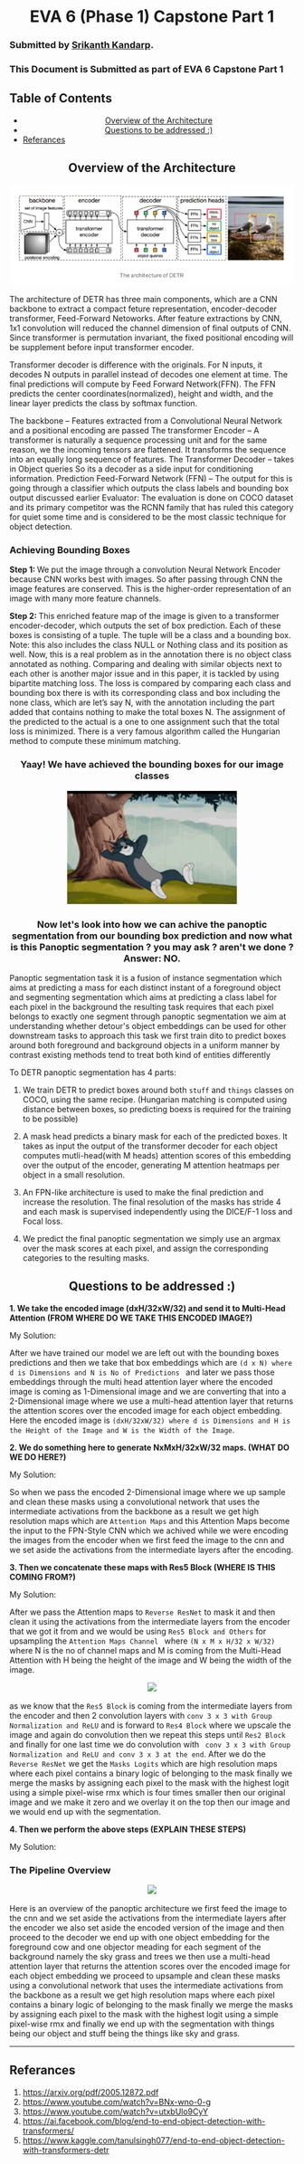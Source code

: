 <div align="center">
    <h1>
        EVA 6 (Phase 1) Capstone Part 1<br/>
</div>

### Submitted by [Srikanth Kandarp](https://github.com/silicon-ninja).

### This Document is Submitted as part of EVA 6 Capstone Part 1


## Table of Contents 

- [<center> Overview of the Architecture </center>](#-center--overview-of-the-architecture---center-)
- [<center>Questions to be addressed :) </center>](#-center-questions-to-be-addressed------center-)
- [Referances](#referances)

## <center> Overview of the Architecture </center> 
    
<p align="center">
    
<img src="../assets/detr_arch_1.png"/> 
    
</p>

The architecture of DETR has three main components, which are a CNN backbone to extract a compact feture representation, encoder-decoder transformer, Feed-Forward Netoworks.
After feature extractions by CNN, 1x1 convolution will reduced the channel dimension of final outputs of CNN. Since transformer is permutation invariant, the fixed positional encoding will be supplement before input transformer encoder.

Transformer decoder is difference with the originals. For N inputs, it decodes N outputs in parallel instead of decodes one element at time. The final predictions will compute by Feed Forward Network(FFN). The FFN predicts the center coordinates(normalized), height and width, and the linear layer predicts the class by softmax function.

The backbone – Features extracted from a Convolutional Neural Network and a positional encoding are passed 
The transformer Encoder – A transformer is naturally a sequence processing unit and for the same reason, we the incoming tensors are flattened. It transforms the sequence into an equally long sequence of features.
The Transformer Decoder – takes in Object queries So its a decoder as a side input for conditioning information. 
Prediction Feed-Forward Network (FFN) – The output for this is going through a classifier which outputs the class labels and bounding box output discussed earlier
Evaluator: 
The evaluation is done on COCO dataset and its primary competitor was the RCNN family that has ruled this category for quiet some time and is considered to be the most classic technique for object detection. 

### Achieving Bounding Boxes 

<b>Step 1: </b>
We put the image through a convolution Neural Network Encoder because CNN works best with images. So after passing through CNN the image features are conserved. This is the higher-order representation of an image with many more feature channels. 

<b>Step 2: </b>
This enriched feature map of the image is given to a transformer encoder-decoder, which outputs the set of box prediction. Each of these boxes is consisting of a tuple. The tuple will be a class and a bounding box. Note: this also includes the class NULL or Nothing class and its position as well.
Now, this is a real problem as in the annotation there is no object class annotated as nothing. Comparing and dealing with similar objects next to each other is another major issue and in this paper, it is tackled by using bipartite matching loss. The loss is compared by comparing each class and bounding box there is with its corresponding class and box including the none class, which are let’s say N, with the annotation including the part added that contains nothing to make the total boxes N. The assignment of the predicted to the actual is a one to one assignment such that the total loss is minimized. There is a very famous algorithm called the Hungarian method to compute these minimum matching. 

### <center>Yaay! We have achieved the bounding boxes for our image classes</center> 

<p align="center">
    
  <img width="300" height="200" src="../assets/tom.gif">
    
</p>


### <center> Now let's look into how we can achive the panoptic segmentation from our bounding box prediction and now what is this Panoptic segmentation ? you may ask ? aren't we done ? Answer: <b>NO.</b> </center>

Panoptic segmentation task it is a fusion of instance segmentation which aims at predicting a mass for each distinct instant of a foreground object and segmenting segmentation which aims at predicting a class label for each pixel in the background the resulting task requires that each pixel belongs to exactly one segment through panoptic segmentation we aim at understanding whether detour's object embeddings can be used for other downstream tasks to approach this task we first train dito to predict boxes around both foreground and background objects in a uniform manner by contrast existing methods tend to treat both kind of entities differently

To DETR panoptic segmentation has 4 parts:

1. We train DETR to predict boxes around both ```stuff``` and ```things``` classes on COCO, using the same recipe. (Hungarian matching is computed using distance between boxes, so predicting boexs is required for the training to be possible)
    
2. A mask head predicts a binary mask for each of the predicted boxes. It takes as input the output of the transformer decoder for each object computes mutli-head(with M heads) attention scores of this embedding over the output of the encoder, generating M attention heatmaps per object in a small resolution.
    
3. An FPN-like architecture is used to make the final prediction and increase the resolution. The final resolution of the masks has stride 4 and each mask is supervised independently using the DICE/F-1 loss and Focal loss.
    
4. We predict the final panoptic segmentation we simply use an argmax over the mask scores at each pixel, and assign the corresponding categories to the resulting masks.

    
    
## <center>Questions to be addressed :) </center> 


<b> 1. We take the encoded image (dxH/32xW/32) and send it to Multi-Head Attention (FROM WHERE DO WE TAKE THIS ENCODED IMAGE?)</b>

My Solution:

After we have trained our model we are left out with the bounding boxes predictions and then we take that box embeddings which are ```(d x N) where d is Dimensions and N is No of Predictions ``` and later we pass those embeddings through the multi head attention layer where the encoded image is coming as 1-Dimensional image and we are converting that into a 2-Dimensional image where we use a multi-head attention layer that returns the attention scores over the encoded image for each object embedding. Here the encoded image is ```(dxH/32xW/32) where d is Dimensions and H is the Height of the Image and W is the Width of the Image```.

<b>2. We do something here to generate NxMxH/32xW/32 maps. (WHAT DO WE DO HERE?)</b>

My Solution:

So when we pass the encoded 2-Dimensional image where we up sample and clean these masks using a convolutional network that uses the intermediate activations from the backbone as a result we get high resolution maps which are ```Attention Maps``` and this Attention Maps become the input to the FPN-Style CNN which we achived while we were encoding the images from the encoder when we first feed the image to the cnn and we set aside the activations from the intermediate layers after the encoding.

<b>3. Then we concatenate these maps with Res5 Block (WHERE IS THIS COMING FROM?)</b>

My Solution:

After we pass the Attention maps to ```Reverse ResNet``` to mask it and then clean it using the activations from the intermediate layers from the encoder that we got it from  and we would be using ```Res5 Block and Others``` for upsampling the ```Attention Maps Channel ``` where 
```(N x M x H/32 x W/32)```
 where N is the no of channel maps and M is coming from the Multi-Head Attention with H being the height of the image and W being the width of the image.

    
<p align="center">
    
<img src="../assets/reverse_resnet.png"/> 
    
</p>

as we know that the ```Res5 Block``` is coming from the 
intermediate layers from the encoder and then 2 convolution layers with ```conv 3 x 3 with Group Normalization and ReLU``` and is forward to ```Res4 Block``` where we upscale the image and again do convolution then we repeat this steps until ```Res2 Block``` and finally for one last time we do convolution with ``` conv 3 x 3 with Group Normalization and ReLU and conv 3 x 3 at the end```. After we do the ```Reverse ResNet``` we get the ```Masks Logits``` which are high resolution maps where each pixel contains a binary logic of belonging to the mask finally we merge the masks by assigning each pixel to the mask with the highest logit using a simple pixel-wise rmx which is four times smaller then our original image and we make it zero and we overlay it on the top then our image and we would end up with the segmentation.


<b>4. Then we perform the above steps (EXPLAIN THESE STEPS) </b>

My Solution:
### <b>The Pipeline Overview </b>

<p align="center">
    
<img src="../assets/segmentation_pipeline.png"/> 
    
</p>
Here is an overview of the panoptic architecture we first feed the image to the cnn and we set aside the activations from the intermediate layers after the encoder we also set aside the encoded version of the image and then proceed to the decoder we end up with one object embedding for the foreground cow and one objector meading for each segment of the background namely the sky grass and trees we then use a multi-head attention layer that returns the attention scores over the encoded image for each object embedding we proceed to upsample and clean these masks using a convolutional network that uses the intermediate activations from the backbone as a result we get high resolution maps where each pixel contains a binary logic of belonging to the mask finally we merge the masks by assigning each pixel to the mask with the highest logit using a simple pixel-wise rmx and finally we end up with the segmentation with things being our object and stuff being the things like sky and grass.

---
## Referances 

1. https://arxiv.org/pdf/2005.12872.pdf
2. https://www.youtube.com/watch?v=BNx-wno-0-g
3. https://www.youtube.com/watch?v=utxbUlo9CyY
4. https://ai.facebook.com/blog/end-to-end-object-detection-with-transformers/
5. https://www.kaggle.com/tanulsingh077/end-to-end-object-detection-with-transformers-detr
